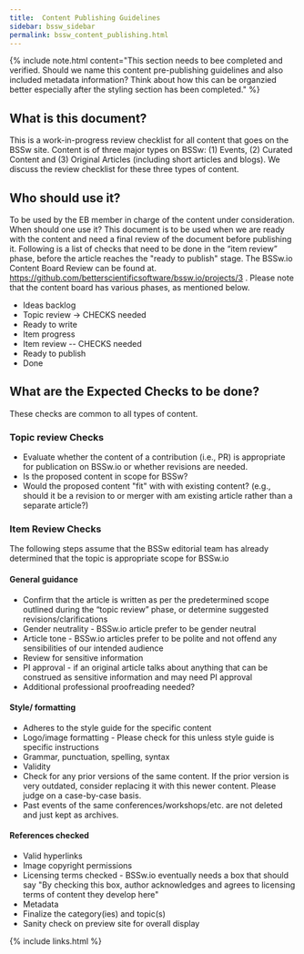 ```yaml
---
title:  Content Publishing Guidelines
sidebar: bssw_sidebar
permalink: bssw_content_publishing.html
---
```


{% include note.html content="This section needs to bee completed
and verified. Should we name this content pre-publishing guidelines
and also included metadata information? Think about how this can
be organzied better especially after the styling section has been completed." %}

## What is this document?
This is a work-in-progress review checklist for all content that goes on the BSSw site. Content is of three major types on BSSw: (1) Events, (2) Curated Content and (3) Original Articles (including short articles and blogs). We discuss the review checklist for these three types of content.

## Who should use it?
To be used by the EB member in charge of the content under consideration.
When should one use it?
This document is to be used when we are ready with the content and need a final review of the document before publishing it. Following is a list of checks that need to be done in the “item review” phase, before the article reaches the "ready to publish" stage. The BSSw.io Content Board Review can be found at.  https://github.com/betterscientificsoftware/bssw.io/projects/3 . Please note that the content board has various phases, as mentioned below. 
* Ideas backlog
* Topic review → CHECKS needed
* Ready to write
* Item progress
* Item review -- CHECKS needed
* Ready to publish
* Done

## What are the Expected Checks to be done?
 These checks are common to all types of content. 

### Topic review Checks
* Evaluate whether the content of a contribution (i.e., PR) is appropriate for publication on BSSw.io or whether revisions are needed. 
* Is the proposed content in scope for BSSw?
* Would the proposed content "fit" with with existing content? (e.g.,  should it be a revision to or merger with am existing article rather than a separate article?)

### Item Review Checks
The following steps assume that the BSSw editorial team has already determined that the topic is appropriate scope for BSSw.io
#### General guidance
* Confirm that the article is written as per the predetermined scope outlined during the “topic review” phase, or determine suggested revisions/clarifications
* Gender neutrality - BSSw.io article prefer to be gender neutral 
* Article tone - BSSw.io articles prefer to be polite and not offend any sensibilities of our intended audience 
* Review for sensitive information 
* PI approval  - if an original article talks about anything that can be construed as sensitive information and may need PI approval
* Additional professional proofreading needed?

#### Style/ formatting
* Adheres to the style guide for the specific content
* Logo/image formatting - Please check for this unless style guide is specific instructions
* Grammar, punctuation, spelling, syntax
* Validity
* Check for any prior versions of the same content. If the prior version is very outdated, consider replacing it with this newer content. Please judge on a case-by-case basis.
* Past events of the same conferences/workshops/etc. are not deleted and just kept as archives.

#### References checked
* Valid hyperlinks
* Image copyright permissions 
* Licensing terms checked  - BSSw.io eventually needs a box that should say "By checking this box, author acknowledges and agrees to licensing terms of content they develop here" 
* Metadata 
* Finalize the category(ies) and topic(s) 
* Sanity check on preview site for overall display




{% include links.html %}
